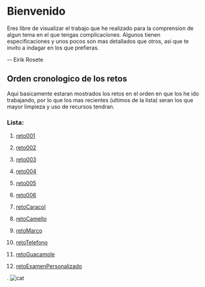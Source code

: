 # Bienvenido

Eres libre de visualizar el trabajo que he realizado para la comprension de algun tema en el que tengas complicaciones. Algunos tienen especificaciones y unos pocos son mas detallados que otros, asi que te invito a indagar en los que prefieras.

-- Eirik Rosete

## Orden cronologico de los retos

Aqui basicamente estaran mostrados los retos en el orden en que los he ido trabajando, por lo que los mas recientes (ultimos de la lista) seran los que mayor limpieza y uso de recursos tendran.

### Lista:

1. [reto001](/entregas/roseteEirik/retos/reto001)

2. [reto002](/entregas/roseteEirik/retos/reto002)
3. [reto003](/entregas/roseteEirik/retos/reto003)
4. [reto004](/entregas/roseteEirik/retos/reto004)
5. [reto005](/entregas/roseteEirik/retos/reto005)
6. [reto006](/entregas/roseteEirik/retos/reto006)
7. [retoCaracol](/entregas/roseteEirik/retos/retoCaracol)
8. [retoCamello](/entregas/roseteEirik/retos/retoCamello)
9. [retoMarco](/entregas/roseteEirik/retos/retoMarco)
10. [retoTelefono](/entregas/roseteEirik/retos/retoTelefono)
11. [retoGuacamole](/entregas/roseteEirik/retos/retoGuacamole)
12. [retoExamenPersonalizado](/entregas/roseteEirik/retos/retoExamenPersonalizado)



.
![cat](/evaluaciones/examenParcial/examenParcialEirikRosete/images/cat.png)